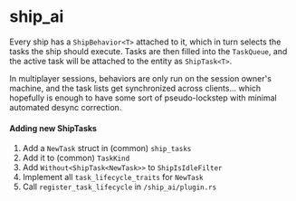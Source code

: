 # ship_ai
Every ship has a `ShipBehavior<T>` attached to it, which in turn selects the tasks the ship should execute.
Tasks are then filled into the `TaskQueue`, and the active task will be attached to the entity as `ShipTask<T>`.

In multiplayer sessions, behaviors are only run on the session owner's machine, and the task lists get synchronized across clients... which hopefully is enough to have some sort of pseudo-lockstep with minimal automated desync correction.

#### Adding new ShipTasks
1. Add a `NewTask` struct in (common) `ship_tasks`
2. Add it to (common) `TaskKind`
3. Add `Without<ShipTask<NewTask>>` to `ShipIsIdleFilter`
4. Implement all `task_lifecycle_traits` for `NewTask`
5. Call `register_task_lifecycle` in `/ship_ai/plugin.rs`
